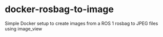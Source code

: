 # docker-rosbag-to-image
Simple Docker setup to create images from a ROS 1 rosbag to JPEG files using image_view
